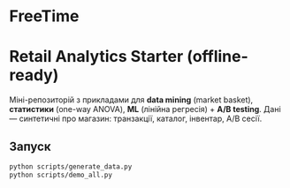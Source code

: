 # FreeTime
# Retail Analytics Starter (offline-ready)


Міні-репозиторій з прикладами для **data mining** (market basket), **статистики** (one-way ANOVA), **ML** (лінійна регресія) + **A/B testing**. Дані — синтетичні про магазин: транзакції, каталог, інвентар, A/B сесії.


## Запуск
```bash
python scripts/generate_data.py
python scripts/demo_all.py